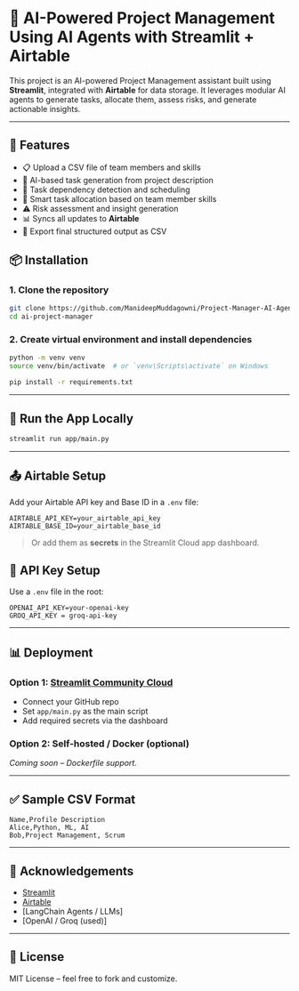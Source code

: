 # 🤖 AI-Powered Project Management Using AI Agents with Streamlit + Airtable

This project is an AI-powered Project Management assistant built using **Streamlit**, integrated with **Airtable** for data storage. It leverages modular AI agents to generate tasks, allocate them, assess risks, and generate actionable insights.

---

## 🚀 Features

- 📋 Upload a CSV file of team members and skills
- 🤖 AI-based task generation from project description
- 🧩 Task dependency detection and scheduling
- 👥 Smart task allocation based on team member skills
- ⚠️ Risk assessment and insight generation
- 📊 Syncs all updates to **Airtable**
- 🔄 Export final structured output as CSV

## 📦 Installation

### 1. Clone the repository

```bash
git clone https://github.com/ManideepMuddagowni/Project-Manager-AI-Agents-Assistant.git
cd ai-project-manager
```

### 2. Create virtual environment and install dependencies

```bash
python -m venv venv
source venv/bin/activate  # or `venv\Scripts\activate` on Windows

pip install -r requirements.txt
```

---

## 🧪 Run the App Locally

```bash
streamlit run app/main.py
```

---

## 📤 Airtable Setup

Add your Airtable API key and Base ID in a `.env` file:

```env
AIRTABLE_API_KEY=your_airtable_api_key
AIRTABLE_BASE_ID=your_airtable_base_id
```

> Or add them as **secrets** in the Streamlit Cloud app dashboard.


## 🔐 API Key Setup

Use a `.env` file in the root:

```env
OPENAI_API_KEY=your-openai-key
GROQ_API_KEY = groq-api-key

```

---

## 📊 Deployment

### Option 1: **[Streamlit Community Cloud](https://streamlit.io/cloud)**

- Connect your GitHub repo
- Set `app/main.py` as the main script
- Add required secrets via the dashboard

### Option 2: Self-hosted / Docker (optional)

*Coming soon – Dockerfile support.*

---

## ✅ Sample CSV Format

```csv
Name,Profile Description
Alice,Python, ML, AI
Bob,Project Management, Scrum
```

---

## 🙌 Acknowledgements

- [Streamlit](https://streamlit.io/)
- [Airtable](https://airtable.com/)
- [LangChain Agents / LLMs]
- [OpenAI / Groq (used)]

---

## 📄 License

MIT License – feel free to fork and customize.
